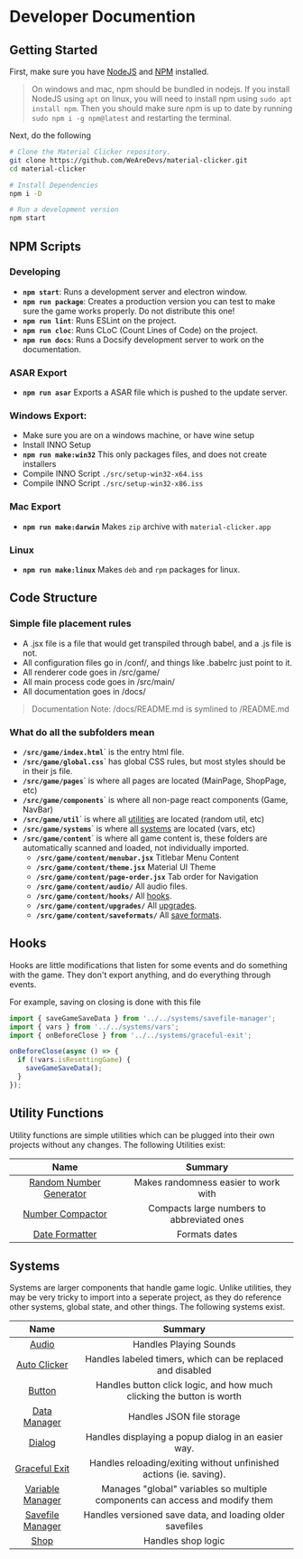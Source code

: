# Developer Documention

<!-- TODO: Introduction to Developer Documentation -->
<!-- FIXME: Should the New VS Old Go Here? -->

## Getting Started
First, make sure you have [NodeJS](https://nodejs.org) and [NPM](https://npmjs.com)
installed.

> On windows and mac, npm should be bundled in nodejs. If you install NodeJS using `apt` on
> linux, you will need to install npm using `sudo apt install npm`. Then you should make
> sure npm is up to date by running `sudo npm i -g npm@latest` and restarting the terminal.

Next, do the following
```sh
# Clone the Material Clicker repository.
git clone https://github.com/WeAreDevs/material-clicker.git
cd material-clicker

# Install Dependencies
npm i -D

# Run a development version
npm start
```

## NPM Scripts
### Developing
- **`npm start`**: Runs a development server and electron window.
- **`npm run package`**: Creates a production version you can test to make sure the game
  works properly. Do not distribute this one!
- **`npm run lint`**: Runs ESLint on the project.
- **`npm run cloc`**: Runs CLoC (Count Lines of Code) on the project.
- **`npm run docs`**: Runs a Docsify development server to work on the documentation.

### ASAR Export
- **`npm run asar`** Exports a ASAR file which is pushed to the update server.

### Windows Export:
- Make sure you are on a windows machine, or have wine setup
- Install INNO Setup
- **`npm run make:win32`** This only packages files, and does not create installers
- Compile INNO Script `./src/setup-win32-x64.iss`
- Compile INNO Script `./src/setup-win32-x86.iss`

### Mac Export
- **`npm run make:darwin`** Makes `zip` archive with `material-clicker.app`

### Linux
- **`npm run make:linux`** Makes `deb` and `rpm` packages for linux.

## Code Structure
### Simple file placement rules
- A .jsx file is a file that would get transpiled through babel, and a .js file is not.
- All configuration files go in /conf/, and things like .babelrc just point to it.
- All renderer code goes in /src/game/
- All main process code goes in /src/main/
- All documentation goes in /docs/

> Documentation Note: /docs/README.md is symlined to /README.md

### What do all the subfolders mean
- **`/src/game/index.html`**` is the entry html file.
- **`/src/game/global.css`**` has global CSS rules, but most styles should be in their js file.
- **`/src/game/pages`**` is where all pages are located (MainPage, ShopPage, etc)
- **`/src/game/components`**` is where all non-page react components (Game, NavBar)
- **`/src/game/util`**` is where all [utilities](#Utility-Functions) are located (random util, etc)
- **`/src/game/systems`**` is where all [systems](#Systems) are located (vars, etc)
- **`/src/game/content`**` is where all game content is, these folders are automatically scanned and loaded, not individually imported.
  - **`/src/game/content/menubar.jsx`** Titlebar Menu Content
  - **`/src/game/content/theme.jsx`** Material UI Theme
  - **`/src/game/content/page-order.jsx`** Tab order for Navigation
  - **`/src/game/content/audio/`** All audio files.
  - **`/src/game/content/hooks/`** All [hooks](#hooks).
  - **`/src/game/content/upgrades/`** All [upgrades](/dev/systems/shop.md#A-Shop-Item).
  - **`/src/game/content/saveformats/`** All [save formats]().

## Hooks
Hooks are little modifications that listen for some events and do something with the game.
They don't export anything, and do everything through events.

For example, saving on closing is done with this file

```javascript
import { saveGameSaveData } from '../../systems/savefile-manager';
import { vars } from '../../systems/vars';
import { onBeforeClose } from '../../systems/graceful-exit';

onBeforeClose(async () => {
  if (!vars.isResettingGame) {
    saveGameSaveData();
  }
});
```

## Utility Functions
Utility functions are simple utilities which can be plugged into their own projects
without any changes. The following Utilities exist:

|        Name       |  Summary |
|:-----------------:|:--------:|
| [Random Number Generator](/dev/utils/random.md) | Makes randomness easier to work with |
| [Number Compactor](/dev/utils/number-compact.md) | Compacts large numbers to abbreviated ones |
| [Date Formatter](/dev/utils/date.md) | Formats dates |

## Systems
Systems are larger components that handle game logic. Unlike utilities, they may be very
tricky to import into a seperate project, as they do reference other systems, global state,
and other things. The following systems exist.

|        Name       |  Summary |
|:-----------------:|:--------:|
| [Audio](/dev/systems/audio.md) | Handles Playing Sounds |
| [Auto Clicker](/dev/systems/autoclicker.md) | Handles labeled timers, which can be replaced and disabled |
| [Button](/dev/systems/button.md) | Handles button click logic, and how much clicking the button is worth |
| [Data Manager](/dev/systems/data-manager.md) | Handles JSON file storage |
| [Dialog](/dev/systems/dialog.md) | Handles displaying a popup dialog in an easier way. |
| [Graceful Exit](/dev/systems/graceful-exit.md) | Handles reloading/exiting without unfinished actions (ie. saving). |
| [Variable Manager](/dev/systems/vars.md) | Manages "global" variables so multiple components can access and modify them |
| [Savefile Manager](/dev/systems/savefile-manager.md) | Handles versioned save data, and loading older savefiles |
| [Shop](/dev/systems/shop.md) | Handles shop logic |
